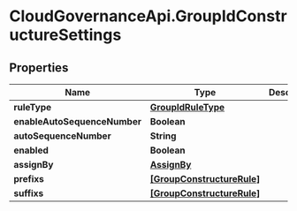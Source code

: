 # CloudGovernanceApi.GroupIdConstructureSettings

## Properties

Name | Type | Description | Notes
------------ | ------------- | ------------- | -------------
**ruleType** | [**GroupIdRuleType**](GroupIdRuleType.md) |  | [optional] 
**enableAutoSequenceNumber** | **Boolean** |  | [optional] 
**autoSequenceNumber** | **String** |  | [optional] 
**enabled** | **Boolean** |  | [optional] 
**assignBy** | [**AssignBy**](AssignBy.md) |  | [optional] 
**prefixs** | [**[GroupConstructureRule]**](GroupConstructureRule.md) |  | [optional] 
**suffixs** | [**[GroupConstructureRule]**](GroupConstructureRule.md) |  | [optional] 


